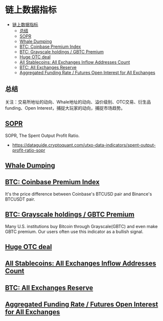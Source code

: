 # 链上数据指标

- [链上数据指标](#链上数据指标)
  - [总结](#总结)
  - [SOPR](#sopr)
  - [Whale Dumping](#whale-dumping)
  - [BTC: Coinbase Premium Index](#btc-coinbase-premium-index)
  - [BTC: Grayscale holdings / GBTC Premium](#btc-grayscale-holdings--gbtc-premium)
  - [Huge OTC deal](#huge-otc-deal)
  - [All Stablecoins: All Exchanges Inflow Addresses Count](#all-stablecoins-all-exchanges-inflow-addresses-count)
  - [BTC: All Exchanges Reserve](#btc-all-exchanges-reserve)
  - [Aggregated Funding Rate / Futures Open Interest for All Exchanges](#aggregated-funding-rate--futures-open-interest-for-all-exchanges)

## 总结

关注：交易所地址的动向、Whale地址的动向、溢价级别、OTC交易、衍生品funding、Open Interest，捕捉大玩家的动向，捕捉市场趋势。

## [SOPR](https://medium.com/unconfiscatable/introducing-sopr-spent-outputs-to-predict-bitcoin-lows-and-tops-ceb4536b3b9)

SOPR, The Spent Output Profit Ratio.

- <https://dataguide.cryptoquant.com/utxo-data-indicators/spent-output-profit-ratio-sopr>

## [Whale Dumping](https://dataguide.cryptoquant.com/top-10-presets/whale-dumping)

## [BTC: Coinbase Premium Index](https://dataguide.cryptoquant.com/top-10-presets/whale-accumulation)

It's the price difference between Coinbase's BTCUSD pair and Binance's BTCUSDT pair.

## [BTC: Grayscale holdings / GBTC Premium](https://dataguide.cryptoquant.com/top-10-presets/whale-accumulation)

Many U.S. institutions buy Bitcoin through Grayscale(GBTC) and even make GBTC premium. Our users often use this indicator as a bullish signal.

## [Huge OTC deal](https://dataguide.cryptoquant.com/top-10-presets/otc-indicators)

## [All Stablecoins: All Exchanges Inflow Addresses Count](https://dataguide.cryptoquant.com/top-10-presets/buying-selling-pressure)

## [BTC: All Exchanges Reserve](https://dataguide.cryptoquant.com/top-10-presets/bullish-bearish-trend)

## [Aggregated Funding Rate / Futures Open Interest for All Exchanges](https://dataguide.cryptoquant.com/top-10-presets/market-sentiment)
